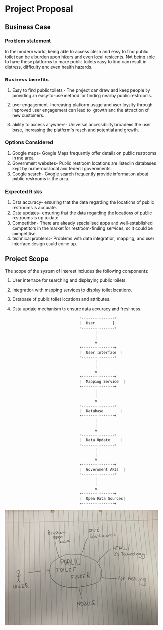 # Project Proposal

## Business Case

### Problem statement
In the modern world, being able to access clean and easy to find public toilet can be a burden upon hikers and even local residents. Not being able to have these platforms to make public toilets easy to find can result in distress, difficulty and even health hazards.

### Business benefits
1. Easy to find public toilets - The project can draw and keep people by providing an easy-to-use method for finding nearby public restrooms.

2. user engagement- Increasing platform usage and user loyalty through improved user engagement can lead to  growth and the attraction of new customers.

3. ability to access anywhere- Universal accessibility broadens the user base, increasing the platform's reach and potential and growth.

### Options Considered
1. Google maps-  Google Maps frequently offer details on public restrooms in the area.  
2. Government websites- Public restroom locations are listed in databases kept by numerous local and federal governments. 
3. Google search- Google search frequently provide information about public restrooms in the area.

### Expected Risks
1. Data accuracy- ensuring that the data regarding the locations of public restrooms is accurate.
2. Data updates- ensuring that the data regarding the locations of public restrooms is up to date
3. Competition- There are already specialised apps and well-established competitors in the market for restroom-finding services, so it could be competitive.
4. technical problems- Problems with data integration, mapping, and user interface design could come up.


## Project Scope
The scope of the system of interest includes the following components:

1. User interface for searching and displaying public toilets.
2. Integration with mapping services to display toilet locations.
3. Database of public toilet locations and attributes.
4. Data update mechanism to ensure data accuracy and freshness.

                                      +---------------+
                                      |  User        |
                                      +---------------+
                                             |
                                             |
                                             v
                                      +---------------+
                                      |  User Interface  |
                                      +---------------+
                                             |
                                             |
                                             v
                                      +---------------+
                                      |  Mapping Service  |
                                      +---------------+
                                             |
                                             |
                                             v
                                      +---------------+
                                      |  Database        |
                                      +---------------+
                                             |
                                             |
                                             v
                                      +---------------+
                                      |  Data Update     |
                                      +---------------+
                                             |
                                             |
                                             v
                                      +---------------+
                                      |  Government APIs  |
                                      +---------------+
                                             |
                                             |
                                             v
                                      +---------------+
                                      |  Open Data Sources|
                                      +---------------+

![Insert your Context Diagram Here](images/condi.png.jpg)

